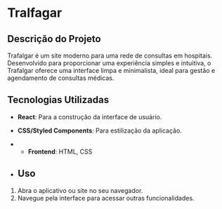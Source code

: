 # Tralfagar

## Descrição do Projeto

Trafalgar é um site moderno para uma rede de consultas em hospitais. Desenvolvido para proporcionar uma experiência simples e intuitiva, o Trafalgar oferece uma interface limpa e minimalista, ideal para gestão e agendamento de consultas médicas.

## Tecnologias Utilizadas

- **React**: Para a construção da interface de usuário.
- **CSS/Styled Components**: Para estilização da aplicação.
- - **Frontend**: HTML, CSS

- ## Uso

1. Abra o aplicativo ou site no seu navegador.
2. Navegue pela interface para acessar outras funcionalidades.
